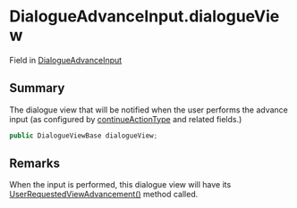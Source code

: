 # DialogueAdvanceInput.dialogueView

Field in [DialogueAdvanceInput](/docs/api/csharp/yarn.unity.dialogueadvanceinput.md)

## Summary


The dialogue view that will be notified when the user performs the
advance input (as configured by  <a href="yarn.unity.dialogueadvanceinput.continueactiontype-2.md">continueActionType</a>  and
related fields.)


```csharp
public DialogueViewBase dialogueView;
```

## Remarks


When the input is performed, this dialogue view will have its  <a href="yarn.unity.dialogueviewbase.userrequestedviewadvancement.md">UserRequestedViewAdvancement()</a>  method
called.


